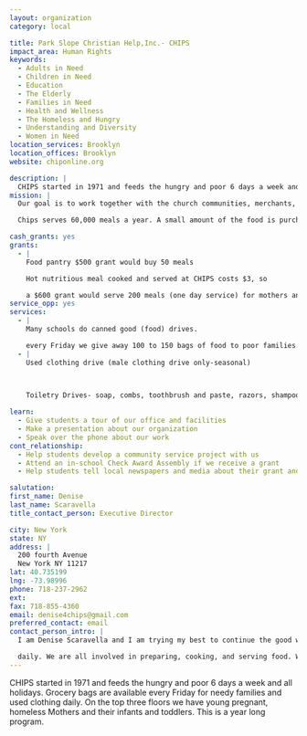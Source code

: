 ```yaml
---
layout: organization
category: local

title: Park Slope Christian Help,Inc.- CHIPS
impact_area: Human Rights
keywords: 
  - Adults in Need
  - Children in Need
  - Education
  - The Elderly
  - Families in Need
  - Health and Wellness
  - The Homeless and Hungry
  - Understanding and Diversity
  - Women in Need
location_services: Brooklyn
location_offices: Brooklyn
website: chiponline.org

description: |
  CHIPS started in 1971 and feeds the hungry and poor 6 days a week and all holidays. Grocery bags are available every Friday for needy families and used clothing daily. On the top three floors we have young pregnant, homeless Mothers and their infants and toddlers. This is a year long program.
mission: |
  Our goal is to work together with the church communities, merchants, civic community, business people, volunteers, our neighbors and guests to improve our lives; hopefully bringing dignity, health, freedom and peace to all, so that we may become whole and holy people.

  Chips serves 60,000 meals a year. A small amount of the food is purchased with donated funds, but most of it is donated by food stores, bakeries and restaurants, some of which have been regular contributors for decades. Other food comes from food drives, collection centers, collection parties hosted by individuals, and personal contributors.

cash_grants: yes
grants: 
  - |
    Food pantry $500 grant would buy 50 meals

    Hot nutritious meal cooked and served at CHIPS costs $3, so

    a $600 grant would serve 200 meals (one day service) for mothers and children; nine families $20 daily times one week =$1260
service_opp: yes
services: 
  - |
    Many schools do canned good (food) drives.

    every Friday we give away 100 to 150 bags of food to poor families.
  - |
    Used clothing drive (male clothing drive only-seasonal)

    

    Toiletry Drives- soap, combs, toothbrush and paste, razors, shampoo etc.

learn: 
  - Give students a tour of our office and facilities
  - Make a presentation about our organization
  - Speak over the phone about our work
cont_relationship: 
  - Help students develop a community service project with us
  - Attend an in-school Check Award Assembly if we receive a grant
  - Help students tell local newspapers and media about their grant and/or project with us

salutation: 
first_name: Denise
last_name: Scaravella
title_contact_person: Executive Director

city: New York
state: NY
address: |
  200 fourth Avenue  
  New York NY 11217
lat: 40.735199
lng: -73.98996
phone: 718-237-2962
ext: 
fax: 718-855-4360
email: denise4chips@gmail.com
preferred_contact: email
contact_person_intro: |
  I am Denise Scaravella and I am trying my best to continue the good work that Sister Mary has done here for the last 26 years now that she has retired.  We have two staff member and every day about 10 volunteers and a student group. About 200 Hot nutritious meals are served

  daily. We are all involved in preparing, cooking, and serving food. We also interact with our guests (the poor and hungry) and it is fun and very rewarding. Come and join us!
---
```

CHIPS started in 1971 and feeds the hungry and poor 6 days a week and all holidays. Grocery bags are available every Friday for needy families and used clothing daily. On the top three floors we have young pregnant, homeless Mothers and their infants and toddlers. This is a year long program.